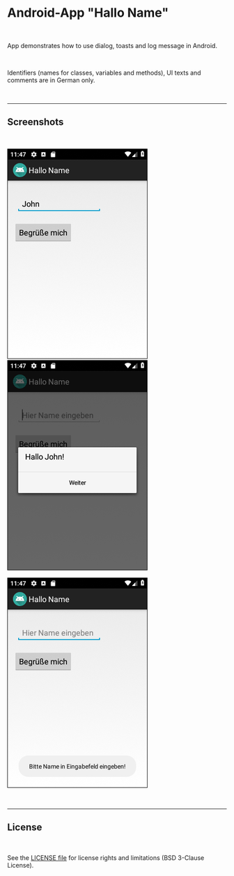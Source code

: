 # Android-App "Hallo Name" #

<br>

App demonstrates how to use dialog, toasts and log message in Android.

<br>

Identifiers (names for classes, variables and methods), UI texts and comments are in German only.

<br>

----

## Screenshots ##

<br>

![Screenshot 1](screenshot_1.png) &nbsp;  ![Screenshot 2](screenshot_2.png)

![Screenshot 3](screenshot_3.png)

<br>

----

## License ##

<br>

See the [LICENSE file](LICENSE.md) for license rights and limitations (BSD 3-Clause License).

<br>
